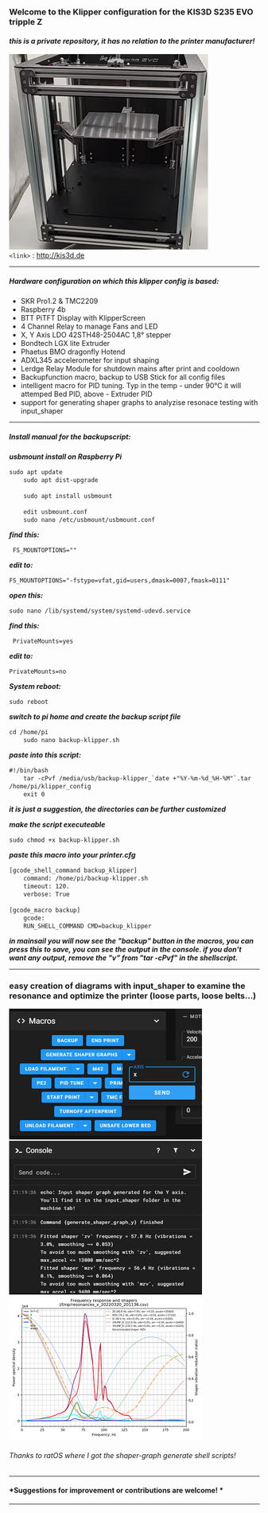 ### Welcome to the Klipper configuration for the KIS3D S235 EVO tripple Z
#### *this is a private repository, it has no relation to the printer manufacturer!*
![](https://github.com/MarkusNiewoehner/KIS3D_S235_EVO_Klipper/blob/main/images/S235EVO.png)
<br>
`<link>` : <http://kis3d.de>

------------

##### Hardware configuration on which this klipper config is based:
- SKR Pro1.2 & TMC2209
- Raspberry 4b
- BTT PiTFT Display with KlipperScreen
- 4 Channel Relay to manage Fans and LED
- X, Y Axis LDO 42STH48-2504AC 1,8° stepper
- Bondtech LGX lite Extruder
- Phaetus BMO dragonfly Hotend
- ADXL345 accelerometer for input shaping
- Lerdge Relay Module for shutdown mains after print and cooldown
- Backupfunction macro, backup to USB Stick for all config files
- intelligent macro for PID tuning. Typ in the temp - under 90°C it will attemped Bed PID, above - Extruder PID
- support for generating shaper graphs to analyzise resonace testing with input_shaper
------------
##### Install manual for the backupscript:
***usbmount install on Raspberry Pi***


    sudo apt update
        sudo apt dist-upgrade
        
        sudo apt install usbmount
        
        edit usbmount.conf 
        sudo nano /etc/usbmount/usbmount.conf

***find this:***


     FS_MOUNTOPTIONS=""

***edit to:***


    FS_MOUNTOPTIONS="-fstype=vfat,gid=users,dmask=0007,fmask=0111"

***open this:***


    sudo nano /lib/systemd/system/systemd-udevd.service

***find this:***


     PrivateMounts=yes
***edit to:***


    PrivateMounts=no
***System reboot:***


    sudo reboot

***switch to pi home and create the  backup script file***


    cd /home/pi
        sudo nano backup-klipper.sh
***paste into this script:***


    #!/bin/bash
        tar -cPvf /media/usb/backup-klipper_`date +"%Y-%m-%d_%H-%M"`.tar /home/pi/klipper_config
        exit 0
***it is just a suggestion, the directories can be further customized***

***make the script executeable***


    sudo chmod +x backup-klipper.sh 
***paste this macro into your printer.cfg***


    [gcode_shell_command backup_klipper]
        command: /home/pi/backup-klipper.sh
        timeout: 120.
        verbose: True
        
    [gcode_macro backup]
        gcode:
        RUN_SHELL_COMMAND CMD=backup_klipper



***in mainsail you will now see the "backup" button in the macros, you can press this to save, you can see the output in the console.
if you don't want any output, remove the "v" from "tar -cPvf" in the shellscript.***

------------

### easy creation of diagrams with input_shaper to examine the resonance and optimize the printer (loose parts, loose belts...)
![](https://github.com/MarkusNiewoehner/KIS3D_S235_EVO_Klipper/blob/main/images/macro.png)
![](https://github.com/MarkusNiewoehner/KIS3D_S235_EVO_Klipper/blob/main/images/console_.png)
![](https://github.com/MarkusNiewoehner/KIS3D_S235_EVO_Klipper/blob/main/images/graph.png)
###### Thanks to ratOS where I got the shaper-graph generate shell scripts!

------------
 #### *Suggestions for improvement or contributions are welcome! *
 ------------
